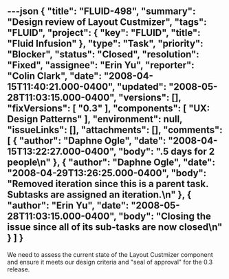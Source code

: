 ---json
{
  "title": "FLUID-498",
  "summary": "Design review of Layout Custmizer",
  "tags": "FLUID",
  "project": {
    "key": "FLUID",
    "title": "Fluid Infusion"
  },
  "type": "Task",
  "priority": "Blocker",
  "status": "Closed",
  "resolution": "Fixed",
  "assignee": "Erin Yu",
  "reporter": "Colin Clark",
  "date": "2008-04-15T11:40:21.000-0400",
  "updated": "2008-05-28T11:03:15.000-0400",
  "versions": [],
  "fixVersions": [
    "0.3"
  ],
  "components": [
    "UX: Design Patterns"
  ],
  "environment": null,
  "issueLinks": [],
  "attachments": [],
  "comments": [
    {
      "author": "Daphne Ogle",
      "date": "2008-04-15T13:22:27.000-0400",
      "body": ".5 days for 2 people\n"
    },
    {
      "author": "Daphne Ogle",
      "date": "2008-04-29T13:26:25.000-0400",
      "body": "Removed iteration since this is a parent task.  Subtasks are assigned an iteration.\n"
    },
    {
      "author": "Erin Yu",
      "date": "2008-05-28T11:03:15.000-0400",
      "body": "Closing the issue since all of its sub-tasks are now closed\n"
    }
  ]
}
---
We need to assess the current state of the Layout Custmizer component and ensure it meets our design criteria and "seal of approval" for the 0.3 release.

        